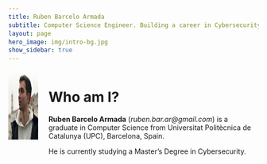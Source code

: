 ```yaml
---
title: Ruben Barcelo Armada
subtitle: Computer Science Engineer. Building a career in Cybersecurity. 
layout: page
hero_image: img/intro-bg.jpg
show_sidebar: true
---
```

<!---
hero_height: is-fullheight
-->

<div class="columns is-multiline is-mobile is-centered">
	<div class="column is-2-desktop  is-4-tablet is-6-mobile">
			<img src="img/me.jpg" height=142 width=143/>
	</div>
	<div class="column is-6-desktop is-6-tablet is-12-mobile content">
			<h1 class="has-text-centered"> Who am I? </h1>
			<p><strong>Ruben Barcelo Armada</strong> (<em>ruben.bar.ar@gmail.com</em>) is a graduate in Computer Science from Universitat Politècnica de Catalunya (UPC), Barcelona, Spain.</p> 
			<p>He is currently studying a Master’s Degree in Cybersecurity. </p>
	</div>
</div>
